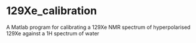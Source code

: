 # 129Xe_calibration
A Matlab program for calibrating a 129Xe NMR spectrum of hyperpolarised 129Xe against a 1H spectrum of water
